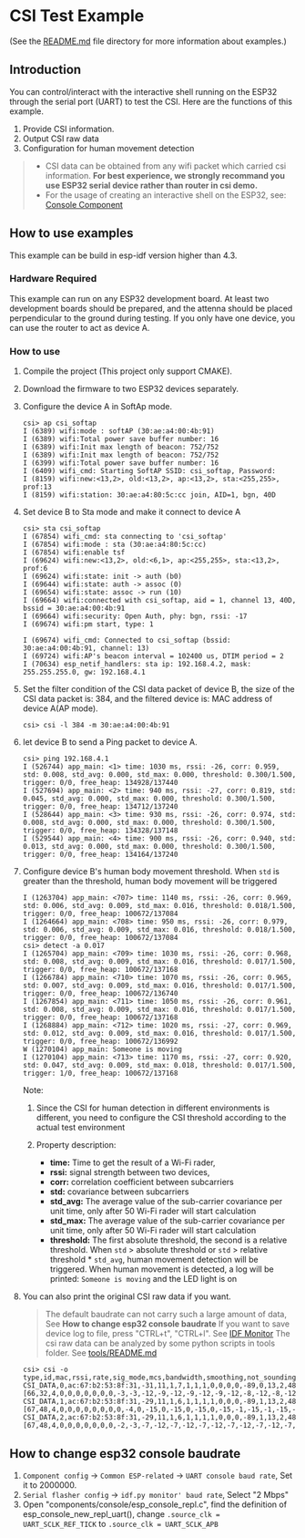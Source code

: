 # CSI Test Example

(See the [README.md](../../README.md) file directory for more information about examples.)

## Introduction

You can control/interact with the interactive shell running on the ESP32 through the serial port (UART) to test the CSI. Here are the functions of this example.

1. Provide CSI information.
1. Output CSI raw data
1. Configuration for human movement detection

> * CSI data can be obtained from any wifi packet which carried csi information. **For best experience, we strongly recommand you use ESP32 serial device rather than router in csi demo.**
> * For the usage of creating an interactive shell on the ESP32, see: [Console Component](https://docs.espressif.com/projects/esp-idf/en/latest/api-guides/console.html#console)

## How to use examples

This example can be build in esp-idf version higher than 4.3.

### Hardware Required

This example can run on any ESP32 development board. At least two development boards should be prepared, and the attenna should be placed perpendicular to the ground during testing.
If you only have one device, you can use the router to act as device A.

### How to use

1. Compile the project (This project only support CMAKE).
1. Download the firmware to two ESP32 devices separately.
1. Configure the device A in SoftAp mode.

    ```shell
    csi> ap csi_softap
    I (6389) wifi:mode : softAP (30:ae:a4:00:4b:91)
    I (6389) wifi:Total power save buffer number: 16
    I (6389) wifi:Init max length of beacon: 752/752
    I (6389) wifi:Init max length of beacon: 752/752
    I (6399) wifi:Total power save buffer number: 16
    I (6409) wifi_cmd: Starting SoftAP SSID: csi_softap, Password: 
    I (8159) wifi:new:<13,2>, old:<13,2>, ap:<13,2>, sta:<255,255>, prof:13
    I (8159) wifi:station: 30:ae:a4:80:5c:cc join, AID=1, bgn, 40D
    ```

1. Set device B to Sta mode and make it connect to device A

    ```shell
    csi> sta csi_softap
    I (67854) wifi_cmd: sta connecting to 'csi_softap'
    I (67854) wifi:mode : sta (30:ae:a4:80:5c:cc)
    I (67854) wifi:enable tsf
    I (69624) wifi:new:<13,2>, old:<6,1>, ap:<255,255>, sta:<13,2>, prof:6
    I (69624) wifi:state: init -> auth (b0)
    I (69644) wifi:state: auth -> assoc (0)
    I (69654) wifi:state: assoc -> run (10)
    I (69664) wifi:connected with csi_softap, aid = 1, channel 13, 40D, bssid = 30:ae:a4:00:4b:91
    I (69664) wifi:security: Open Auth, phy: bgn, rssi: -17
    I (69674) wifi:pm start, type: 1

    I (69674) wifi_cmd: Connected to csi_softap (bssid: 30:ae:a4:00:4b:91, channel: 13)
    I (69724) wifi:AP's beacon interval = 102400 us, DTIM period = 2
    I (70634) esp_netif_handlers: sta ip: 192.168.4.2, mask: 255.255.255.0, gw: 192.168.4.1
    ```

1. Set the filter condition of the CSI data packet of device B, the size of the CSI data packet is: 384, and the filtered device is: MAC address of device A(AP mode).

    ```shell
    csi> csi -l 384 -m 30:ae:a4:00:4b:91
    ```

1. let device B to send a Ping packet to device A.

    ```shell
    csi> ping 192.168.4.1
    I (526744) app_main: <1> time: 1030 ms, rssi: -26, corr: 0.959, std: 0.008, std_avg: 0.000, std_max: 0.000, threshold: 0.300/1.500, trigger: 0/0, free_heap: 134928/137440
    I (527694) app_main: <2> time: 940 ms, rssi: -27, corr: 0.819, std: 0.045, std_avg: 0.000, std_max: 0.000, threshold: 0.300/1.500, trigger: 0/0, free_heap: 134712/137240
    I (528644) app_main: <3> time: 930 ms, rssi: -26, corr: 0.974, std: 0.008, std_avg: 0.000, std_max: 0.000, threshold: 0.300/1.500, trigger: 0/0, free_heap: 134328/137148
    I (529544) app_main: <4> time: 900 ms, rssi: -26, corr: 0.940, std: 0.013, std_avg: 0.000, std_max: 0.000, threshold: 0.300/1.500, trigger: 0/0, free_heap: 134164/137240
    ```

1. Configure device B's human body movement threshold. When `std` is greater than the threshold, human body movement will be triggered

    ```shell
    I (1263704) app_main: <707> time: 1140 ms, rssi: -26, corr: 0.969, std: 0.006, std_avg: 0.009, std_max: 0.016, threshold: 0.018/1.500, trigger: 0/0, free_heap: 100672/137084
    I (1264664) app_main: <708> time: 950 ms, rssi: -26, corr: 0.979, std: 0.006, std_avg: 0.009, std_max: 0.016, threshold: 0.018/1.500, trigger: 0/0, free_heap: 100672/137084
    csi> detect -a 0.017
    I (1265704) app_main: <709> time: 1030 ms, rssi: -26, corr: 0.968, std: 0.008, std_avg: 0.009, std_max: 0.016, threshold: 0.017/1.500, trigger: 0/0, free_heap: 100672/137168
    I (1266784) app_main: <710> time: 1070 ms, rssi: -26, corr: 0.965, std: 0.007, std_avg: 0.009, std_max: 0.016, threshold: 0.017/1.500, trigger: 0/0, free_heap: 100672/136740
    I (1267854) app_main: <711> time: 1050 ms, rssi: -26, corr: 0.961, std: 0.008, std_avg: 0.009, std_max: 0.016, threshold: 0.017/1.500, trigger: 0/0, free_heap: 100672/137168
    I (1268884) app_main: <712> time: 1020 ms, rssi: -27, corr: 0.969, std: 0.012, std_avg: 0.009, std_max: 0.016, threshold: 0.017/1.500, trigger: 0/0, free_heap: 100672/136992
    W (1270104) app_main: Someone is moving
    I (1270104) app_main: <713> time: 1170 ms, rssi: -27, corr: 0.920, std: 0.047, std_avg: 0.009, std_max: 0.018, threshold: 0.017/1.500, trigger: 1/0, free_heap: 100672/137168
    ```

    Note:

    1. Since the CSI for human detection in different environments is different, you need to configure the CSI threshold according to the actual test environment
    2. Property description:

        * **time:** Time to get the result of a Wi-Fi rader,
        * **rssi:** signal strength between two devices,
        * **corr:** correlation coefficient between subcarriers
        * **std:** covariance between subcarriers
        * **std_avg:** The average value of the sub-carrier covariance per unit time, only after 50 Wi-Fi rader will start calculation
        * **std_max:** The average value of the sub-carrier covariance per unit time, only after 50 Wi-Fi rader will start calculation
        * **threshold:** The first absolute threshold, the second is a relative threshold.
        When `std` > absolute threshold or `std`  > relative threshold * `std_avg`, human movement detection will be triggered. When human movement is detected, a log will be printed: `Someone is moving` and the LED light is on

1. You can also print the original CSI raw data if you want.
    > The default baudrate can not carry such a large amount of data, See **How to change esp32 console baudrate**
    > If you want to save device log to file, press "CTRL+t", "CTRL+l". See [IDF Monitor](https://docs.espressif.com/projects/esp-idf/en/latest/esp32/api-guides/tools/idf-monitor.html)
    > The csi raw data can be analyzed by some python scripts in tools folder. See [tools/README.md](tools/README.md)

    ```shell
    csi> csi -o
    type,id,mac,rssi,rate,sig_mode,mcs,bandwidth,smoothing,not_sounding,aggregation,stbc,fec_coding,sgi,noise_floor,ampdu_cnt,channel,secondary_channel,local_timestamp,ant,sig_len,rx_state,len,first_word,data
    CSI_DATA,0,ac:67:b2:53:8f:31,-31,11,1,7,1,1,1,0,0,0,0,-89,0,13,2,48079152,0,66,0,384,1,"[66,32,4,0,0,0,0,0,0,0,-3,-3,-12,-9,-12,-9,-12,-9,-12,-8,-12,-8,-12,-8,-12,-8,-12,-7,-12,-7,-12,-7,-13,-6,-13,-6,-13,-6,-13,-5,-13,-5,-13,-5,-13,-4,-13,-4,-14,-4,-14,-4,-14,-4,-14,-3,-14,-3,-15,-3,-15,-2,-15,-2,-8,-1,-16,-2,-16,-2,-16,-2,-16,-1,-17,-1,-17,-2,-17,-2,-17,-2,-18,-2,-18,-1,-18,-1,-19,-1,-19,-2,-20,-2,-20,-2,-20,-3,-20,-3,-20,-3,-21,-4,-21,-5,-21,-6,-20,-6,-20,-6,-21,-7,-21,-7,-21,-8,-6,-2,0,0,0,0,0,0,0,0,-1,-1,-3,-3,-20,-21,-19,-20,-20,-20,-20,-20,-22,-18,-22,-18,-21,-18,-21,-17,-21,-17,-22,-16,-22,-16,-22,-16,-22,-15,-22,-14,-23,-13,-23,-12,-24,-12,-24,-12,-24,-11,-24,-11,-24,-10,-25,-10,-25,-9,-25,-9,-25,-9,-26,-8,-27,-7,-27,-6,-28,-6,-28,-5,-29,-7,-29,-5,-30,-6,-30,-5,-30,-5,-31,-5,-31,-5,-32,-5,-32,-5,-33,-5,-33,-5,-34,-5,-35,-5,-36,-5,-36,-6,-37,-7,-37,-7,-37,-8,-38,-9,-38,-10,-38,-11,-38,-12,-38,-13,-37,-14,-38,-15,-38,-16,-38,-17,-10,-5,-1,-1,-1,-1,0,0,0,0,-1,-1,-1,-1,-1,-1,-1,-1,-1,-1,5,-5,21,-19,21,-18,22,-18,23,-17,23,-16,24,-16,24,-15,25,-14,25,-14,25,-13,25,-13,25,-13,25,-13,25,-12,25,-12,25,-11,25,-11,25,-11,25,-11,25,-11,25,-11,25,-11,24,-11,24,-11,24,-11,24,-11,24,-10,24,-11,23,-11,23,-11,22,-12,22,-12,22,-12,22,-12,22,-12,22,-13,21,-13,21,-14,21,-14,21,-15,20,-15,20,-15,20,-15,20,-16,20,-16,19,-16,19,-17,19,-17,19,-17,18,-18,18,-19,18,-19,18,-20,20,-19,20,-19,20,-19,19,-19,2,-3]"
    CSI_DATA,1,ac:67:b2:53:8f:31,-29,11,1,6,1,1,1,1,0,0,0,-89,1,13,2,48098948,0,67,0,384,1,"[67,48,4,0,0,0,0,0,0,0,0,-4,0,-15,0,-15,0,-15,0,-15,-1,-15,-1,-15,-1,-15,-1,-15,-2,-15,-2,-15,-2,-15,-3,-14,-3,-14,-4,-14,-4,-14,-4,-14,-4,-14,-5,-14,-5,-14,-6,-14,-6,-14,-6,-14,-7,-14,-7,-14,-8,-14,-8,-14,-4,-7,-9,-14,-9,-14,-9,-14,-10,-14,-10,-15,-10,-15,-10,-15,-11,-15,-11,-16,-11,-16,-11,-16,-11,-16,-11,-17,-11,-17,-12,-17,-12,-18,-11,-18,-11,-19,-11,-19,-11,-20,-10,-20,-10,-20,-9,-21,-9,-21,-8,-21,-8,-21,-2,-6,0,0,0,0,0,0,0,0,-1,-1,0,-4,8,-29,8,-28,8,-28,7,-29,3,-29,3,-29,3,-28,3,-28,2,-28,1,-28,0,-28,0,-28,-1,-27,-1,-27,-2,-27,-3,-27,-3,-27,-3,-27,-4,-27,-5,-27,-6,-27,-7,-27,-7,-26,-8,-27,-9,-27,-10,-27,-10,-27,-11,-27,-11,-27,-12,-27,-11,-29,-14,-27,-14,-28,-15,-28,-15,-28,-16,-28,-16,-29,-17,-29,-18,-30,-18,-30,-18,-31,-18,-32,-18,-33,-18,-33,-18,-34,-18,-35,-18,-35,-18,-35,-18,-36,-17,-37,-17,-38,-16,-38,-15,-39,-14,-40,-12,-40,-11,-41,-10,-41,-3,-11,-1,-1,0,0,0,0,-1,-1,0,0,0,0,-1,-1,-1,-1,-1,-1,6,3,25,13,25,14,24,15,24,16,23,17,23,17,23,17,23,18,22,19,22,19,21,19,21,19,21,20,21,20,20,20,20,20,20,19,20,19,20,19,20,19,20,19,20,19,20,19,20,18,20,18,20,18,18,20,20,17,20,17,20,17,20,16,20,16,21,15,21,15,21,14,21,14,21,14,21,13,22,13,22,13,23,13,23,12,23,11,23,11,23,10,24,9,24,9,24,8,25,8,25,8,25,8,26,8,26,7,26,10,26,10,26,10,26,9,3,1]"
    CSI_DATA,2,ac:67:b2:53:8f:31,-29,11,1,6,1,1,1,1,0,0,0,-89,1,13,2,48111203,0,67,0,384,1,"[67,48,4,0,0,0,0,0,0,0,-2,-3,-7,-12,-7,-12,-7,-12,-7,-12,-7,-12,-7,-12,-7,-12,-8,-11,-8,-11,-8,-11,-8,-10,-9,-10,-9,-10,-9,-10,-10,-10,-10,-10,-10,-9,-10,-9,-10,-9,-11,-9,-11,-9,-11,-9,-11,-8,-12,-8,-12,-8,-12,-8,-7,-4,-13,-8,-13,-8,-14,-8,-14,-8,-14,-8,-15,-8,-15,-8,-15,-8,-15,-8,-15,-8,-16,-8,-16,-9,-16,-9,-16,-10,-17,-10,-17,-10,-17,-10,-17,-11,-17,-11,-16,-12,-16,-12,-16,-13,-16,-13,-16,-14,-15,-14,-15,-15,-4,-4,0,0,0,0,0,0,0,0,-1,-1,-2,-4,-11,-25,-10,-25,-11,-25,-11,-24,-12,-24,-12,-24,-13,-23,-13,-23,-13,-22,-13,-22,-13,-22,-14,-22,-14,-21,-15,-20,-15,-20,-16,-19,-16,-19,-17,-19,-17,-19,-18,-18,-18,-18,-18,-17,-18,-17,-19,-17,-19,-17,-20,-17,-21,-16,-22,-16,-23,-15,-23,-15,-24,-15,-24,-15,-24,-15,-25,-15,-25,-15,-26,-15,-26,-16,-27,-16,-28,-16,-28,-16,-29,-16,-29,-17,-30,-17,-30,-18,-30,-18,-30,-19,-31,-20,-31,-20,-31,-21,-30,-22,-30,-23,-30,-24,-29,-25,-29,-26,-29,-26,-28,-27,-28,-28,-7,-8,-1,-1,-1,-1,-1,-1,0,0,-1,-1,-1,-1,-1,-1,-1,-1,-1,-1,6,-2,25,-7,25,-6,26,-5,26,-4,26,-4,27,-3,27,-2,27,-1,27,-1,26,-1,26,-1,26,-1,26,0,26,0,26,1,26,1,25,1,25,1,25,2,25,2,25,2,25,1,25,1,25,1,25,1,25,0,25,0,24,0,24,0,24,0,24,-1,24,-1,24,-1,24,-1,24,-1,23,-2,23,-3,23,-3,23,-4,23,-4,23,-4,23,-5,23,-5,23,-6,23,-6,23,-6,23,-7,23,-7,23,-7,23,-8,23,-9,23,-10,23,-10,24,-10,24,-10,24,-10,24,-10,2,-2]"
    ```

## How to change esp32 console baudrate

1. `Component config` -> `Common ESP-related` -> `UART console baud rate`, Set it to 2000000.
1. `Serial flasher config` -> `idf.py monitor' baud rate`, Select "2 Mbps"
1. Open "components/console/esp_console_repl.c", find the definition of esp_console_new_repl_uart(), change `.source_clk = UART_SCLK_REF_TICK` to `.source_clk = UART_SCLK_APB`
